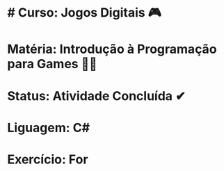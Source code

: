 # # Curso: Jogos Digitais 🎮
# Matéria: Introdução à Programação para Games 👨‍💻
# Status: Atividade Concluída ✔
# Liguagem: C#
# Exercício: For
